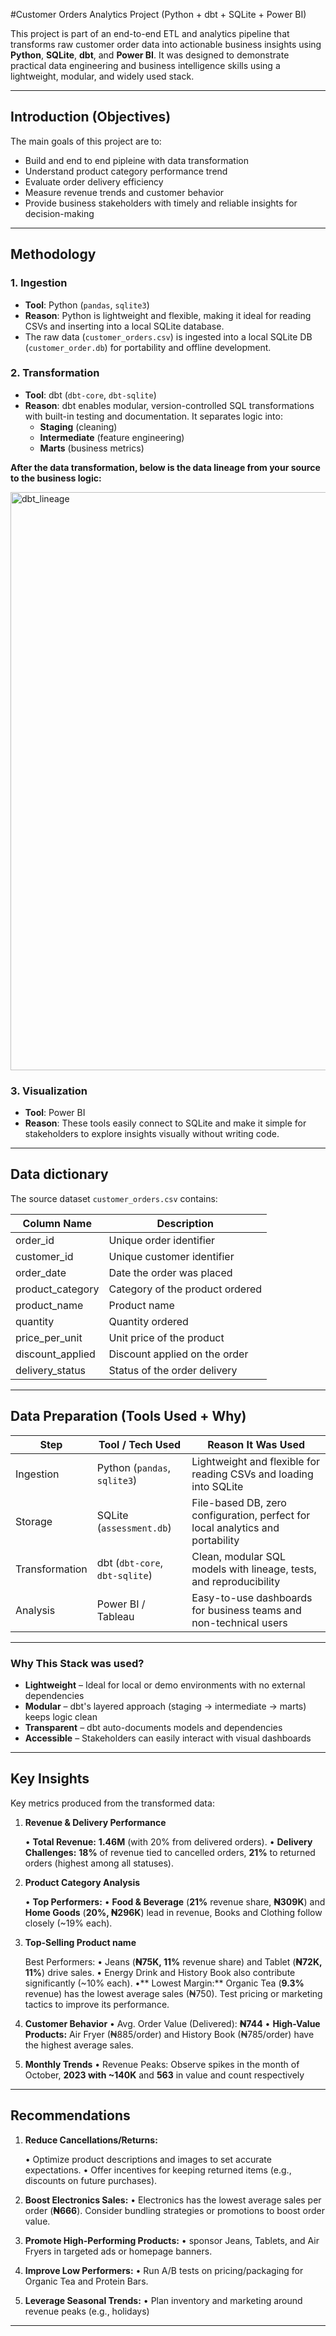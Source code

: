 #Customer Orders Analytics Project (Python + dbt + SQLite + Power BI)

This project is part of an end-to-end ETL and analytics pipeline that transforms raw customer order data into actionable business insights using **Python**, **SQLite**, **dbt**, and **Power BI**. It was designed to demonstrate practical data engineering and business intelligence skills using a lightweight, modular, and widely used stack.

---

## Introduction (Objectives)

The main goals of this project are to:
- Build and end to end pipleine with data transformation 
- Understand product category performance trend
- Evaluate order delivery efficiency  
- Measure revenue trends and customer behavior  
- Provide business stakeholders with timely and reliable insights for decision-making  

---

## Methodology
### 1. Ingestion
-  **Tool**: Python (`pandas`, `sqlite3`)
- **Reason**: Python is lightweight and flexible, making it ideal for reading CSVs and inserting into a local SQLite database.
- The raw data (`customer_orders.csv`) is ingested into a local SQLite DB (`customer_order.db`) for portability and offline development.

### 2. Transformation
-  **Tool**: dbt (`dbt-core`, `dbt-sqlite`)
- **Reason**: dbt enables modular, version-controlled SQL transformations with built-in testing and documentation. It separates logic into:
  - **Staging** (cleaning)
  - **Intermediate** (feature engineering)
  - **Marts** (business metrics)

**After the data transformation, below is the data lineage from your source to the business logic:**

<img width="925" alt="dbt_lineage" src="https://github.com/user-attachments/assets/52182540-2b25-4d7b-bc22-6630087d649c" />


### 3. Visualization
- **Tool**: Power BI 
-  **Reason**: These tools easily connect to SQLite and make it simple for stakeholders to explore insights visually without writing code.

---

## Data dictionary

The source dataset `customer_orders.csv` contains:

| Column Name         | Description                                |
|---------------------|--------------------------------------------|
| order_id            | Unique order identifier                    |
| customer_id         | Unique customer identifier                 |
| order_date          | Date the order was placed                  |
| product_category    | Category of the product ordered            |
| product_name        | Product name                               |
| quantity            | Quantity ordered                           |
| price_per_unit      | Unit price of the product                  |
| discount_applied    | Discount applied on the order              |
| delivery_status     | Status of the order delivery               |

---

## Data Preparation (Tools Used + Why)

| Step           | Tool / Tech Used           | Reason It Was Used                                                               |
|----------------|----------------------------|-------------------------------------------------------------------------------|
| Ingestion      | Python (`pandas`, `sqlite3`)| Lightweight and flexible for reading CSVs and loading into SQLite             |
| Storage        | SQLite (`assessment.db`)    | File-based DB, zero configuration, perfect for local analytics and portability |
| Transformation | dbt (`dbt-core`, `dbt-sqlite`)| Clean, modular SQL models with lineage, tests, and reproducibility           |
| Analysis       | Power BI / Tableau         | Easy-to-use dashboards for business teams and non-technical users             |

---

### Why This Stack was used?

- **Lightweight** – Ideal for local or demo environments with no external dependencies  
- **Modular** – dbt's layered approach (staging → intermediate → marts) keeps logic clean  
- **Transparent** – dbt auto-documents models and dependencies  
- **Accessible** – Stakeholders can easily interact with visual dashboards  

---

##  Key Insights
Key metrics produced from the transformed data:

1. **Revenue & Delivery Performance**
   
    • **Total Revenue:** **1.46M** (with 20% from delivered orders).
    • **Delivery Challenges:** **18%** of revenue tied to cancelled orders, **21%** to returned orders (highest among all statuses).
   
3. **Product Category Analysis**

    • **Top Performers:**
    • **Food & Beverage** (**21%** revenue share, **₦309K**) and **Home Goods** (**20%, ₦296K**) lead in revenue, Books and Clothing follow closely (~19% each).

4. **Top-Selling Product name**
   
   Best Performers:
    • Jeans (**₦75K, 11%** revenue share) and Tablet (**₦72K, 11%**) drive sales.
    • Energy Drink and History Book also contribute significantly (~10% each).
    •** Lowest Margin:** Organic Tea (**9.3%** revenue) has the lowest average sales (₦750). Test pricing or marketing tactics to improve its performance.
   
5. **Customer Behavior**
    • Avg. Order Value (Delivered): **₦744**
    • **High-Value Products:** Air Fryer (₦885/order) and History Book (₦785/order) have the highest average sales.
   
6. **Monthly Trends**
    • Revenue Peaks: Observe spikes in the month of October, **2023 with ~140K** and **563** in value and count respectively

---

## Recommendations

1. **Reduce Cancellations/Returns:**
   
      • Optimize product descriptions and images to set accurate expectations.
      • Offer incentives for keeping returned items (e.g., discounts on future purchases).
   
2. **Boost Electronics Sales:**
      • Electronics has the lowest average sales per order (**₦666**). Consider bundling strategies or promotions to boost order value.
   
3. **Promote High-Performing Products:**
      • sponsor Jeans, Tablets, and Air Fryers in targeted ads or homepage banners.
   
4. **Improve Low Performers:**
      • Run A/B tests on pricing/packaging for Organic Tea and Protein Bars.
   
5. **Leverage Seasonal Trends:**
      • Plan inventory and marketing around revenue peaks (e.g., holidays)

---
